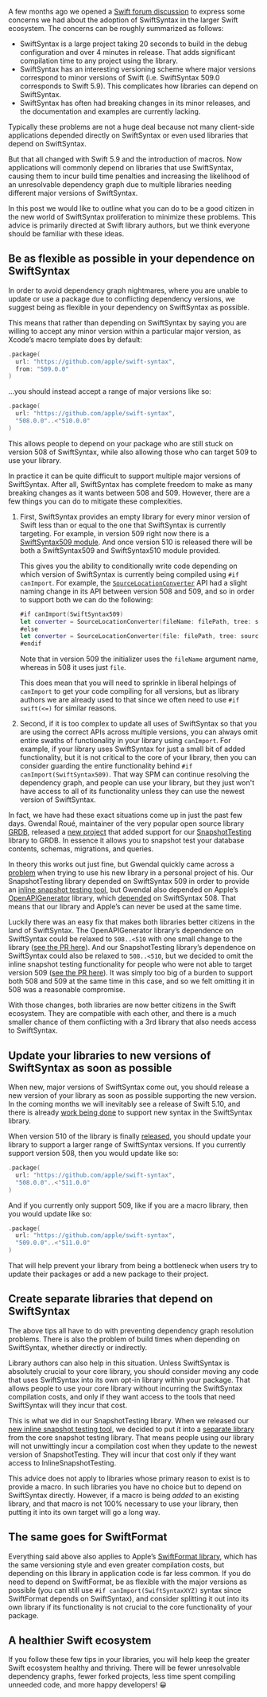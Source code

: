 A few months ago we opened a [Swift forum discussion](https://forums.swift.org/t/macro-adoption-concerns-around-swiftsyntax/66588) to express some concerns we had about the adoption of SwiftSyntax in the larger Swift ecosystem. The concerns can be roughly summarized as follows:

- SwiftSyntax is a large project taking 20 seconds to build in the debug configuration and over 4 minutes in release. That adds significant compilation time to any project using the library.
- SwiftSyntax has an interesting versioning scheme where major versions correspond to minor versions of Swift (i.e. SwiftSyntax 509.0 corresponds to Swift 5.9). This complicates how libraries can depend on SwiftSyntax.
- SwiftSyntax has often had breaking changes in its minor releases, and the documentation and examples are currently lacking.

Typically these problems are not a huge deal because not many client-side applications depended directly on SwiftSyntax or even used libraries that depend on SwiftSyntax. 

But that all changed with Swift 5.9 and the introduction of macros. Now applications will commonly depend on libraries that use SwiftSyntax, causing them to incur build time penalties and increasing the likelihood of an unresolvable dependency graph due to multiple libraries needing different major versions of SwiftSyntax.

In this post we would like to outline what you can do to be a good citizen in the new world of SwiftSyntax proliferation to minimize these problems. This advice is primarily directed at Swift library authors, but we think everyone should be familiar with these ideas.

<div id="Be-as-flexible-as-possible-in-your-dependence-on-SwiftSyntax"></div>

## Be as flexible as possible in your dependence on SwiftSyntax

In order to avoid dependency graph nightmares, where you are unable to update or use a package due to conflicting dependency versions, we suggest being as flexible in your dependency on SwiftSyntax as possible. 

This means that rather than depending on SwiftSyntax by saying you are willing to accept any minor version within a particular major version, as Xcode’s macro template does by default:

```swift
.package(
  url: "https://github.com/apple/swift-syntax",
  from: "509.0.0"
)
```

…you should instead accept a range of major versions like so:

```swift
.package(
  url: "https://github.com/apple/swift-syntax",
  "508.0.0"..<"510.0.0"
)
```

This allows people to depend on your package who are still stuck on version 508 of SwiftSyntax, while also allowing those who can target 509 to use your library.

In practice it can be quite difficult to support multiple major versions of SwiftSyntax. After all, SwiftSyntax has complete freedom to make as many breaking changes as it wants between 508 and 509. However, there are a few things you can do to mitigate these complexities.

1. First, SwiftSyntax provides an empty library for every minor version of Swift less than or equal to the one that SwiftSyntax is currently targeting. For example, in version 509 right now there is a [SwiftSyntax509 module](https://github.com/apple/swift-syntax/tree/27db1374d173cb595b52e75a6821bcb6d088873a/Sources/SwiftSyntax509). And once version 510 is released there will be both a SwiftSyntax509 and SwiftSyntax510 module provided.

    This gives you the ability to conditionally write code depending on which version of SwiftSyntax is currently being compiled using `#if canImport`. For example, the [`SourceLocationConverter`](https://github.com/apple/swift-syntax/blob/27db1374d173cb595b52e75a6821bcb6d088873a/Sources/SwiftSyntax/SourceLocation.swift#L160) API had a slight naming change in its API between version 508 and 509, and so in order to support both we can do the following:
    
    ```swift
    #if canImport(SwiftSyntax509)
    let converter = SourceLocationConverter(fileName: filePath, tree: sourceFile)
    #else
    let converter = SourceLocationConverter(file: filePath, tree: sourceFile)
    #endif
    ```
    
    Note that in version 509 the initializer uses the `fileName` argument name, whereas in 508 it uses just `file`.
    
    This does mean that you will need to sprinkle in liberal helpings of `canImport` to get your code compiling for all versions, but as library authors we are already used to that since we often need to use `#if swift(<=)` for similar reasons.
    
2. Second, if it is too complex to update all uses of SwiftSyntax so that you are using the correct APIs across multiple versions, you can always omit entire swaths of functionality in your library using `canImport`. For example, if your library uses SwiftSyntax for just a small bit of added functionality, but it is not critical to the core of your library, then you can consider guarding the entire functionality behind `#if canImport(SwiftSyntax509)`. That way SPM can continue resolving the dependency graph, and people can use your library, but they just won't have access to all of its functionality unless they can use the newest version of SwiftSyntax.

In fact, we have had these exact situations come up in just the past few days. Gwendal Roué, maintainer of the very popular open source library [GRDB](https://github.com/groue/GRDB.swift), released a [new project](https://github.com/groue/GRDBSnapshotTesting) that added support for our [SnapshotTesting](https://github.com/pointfreeco/swift-snapshot-testing) library to GRDB. In essence it allows you to snapshot test your database contents, schemas, migrations, and queries.

In theory this works out just fine, but Gwendal quickly came across a [problem](https://github.com/pointfreeco/swift-snapshot-testing/discussions/794) when trying to use his new library in a personal project of his. Our SnapshotTesting library depended on SwiftSyntax 509 in order to provide an [inline snapshot testing tool](https://www.pointfree.co/blog/posts/113-inline-snapshot-testing), but Gwendal also depended on Apple’s [OpenAPIGenerator](https://github.com/apple/swift-openapi-generator) library, which [depended](https://github.com/apple/swift-openapi-generator/blob/4c8ed5cec75ccf7f3c48f744b44bafb93235f492/Package.swift#L56-L59) on SwiftSyntax 508. That means that our library and Apple’s can never be used at the same time.

Luckily there was an easy fix that makes both libraries better citizens in the land of SwiftSyntax. The OpenAPIGenerator library’s dependence on SwiftSyntax could be relaxed to `508..<510` with one small change to the library ([see the PR here](https://github.com/apple/swift-openapi-generator/pull/331)). And our SnapshotTesting library’s dependence on SwiftSyntax could also be relaxed to `508..<510`, but we decided to omit the inline snapshot testing functionality for people who were not able to target version 509 ([see the PR here](https://github.com/pointfreeco/swift-snapshot-testing/pull/795)). It was simply too big of a burden to support both 508 and 509 at the same time in this case, and so we felt omitting it in 508 was a reasonable compromise.

With those changes, both libraries are now better citizens in the Swift ecosystem. They are compatible with each other, and there is a much smaller chance of them conflicting with a 3rd library that also needs access to SwiftSyntax.

## Update your libraries to new versions of SwiftSyntax as soon as possible

When new, major versions of SwiftSyntax come out, you should release a new version of your library as soon as possible supporting the new version. In the coming months we will inevitably see a release of Swift 5.10, and there is already [work being done](https://github.com/apple/swift-syntax/compare/release/5.10...main) to support new syntax in the SwiftSyntax library.

When version 510 of the library is finally [released](https://github.com/apple/swift-syntax/releases), you should update your library to support a larger range of SwiftSyntax versions. If you currently support version 508, then you would update like so:

```swift
.package(
  url: "https://github.com/apple/swift-syntax",
  "508.0.0"..<"511.0.0"
)
```

And if you currently only support 509, like if you are a macro library, then you would update like so:

```swift
.package(
  url: "https://github.com/apple/swift-syntax",
  "509.0.0"..<"511.0.0"
)
```

That will help prevent your library from being a bottleneck when users try to update their packages or add a new package to their project.

## Create separate libraries that depend on SwiftSyntax

The above tips all have to do with preventing dependency graph resolution problems. There is also the problem of build times when depending on SwiftSyntax, whether directly or indirectly.

Library authors can also help in this situation. Unless SwiftSyntax is absolutely crucial to your core library, you should consider moving any code that uses SwiftSyntax into its own opt-in library within your package. That allows people to use your core library without incurring the SwiftSyntax compilation costs, and only if they want access to the tools that need SwiftSyntax will they incur that cost.

This is what we did in our SnapshotTesting library. When we released our [new inline snapshot testing tool](https://www.pointfree.co/blog/posts/113-inline-snapshot-testing), we decided to put it into a [separate library](https://github.com/pointfreeco/swift-snapshot-testing/blob/bb0ea08db8e73324fe6c3727f755ca41a23ff2f4/Package.swift#L27-L38) from the core snapshot testing library. That means people using our library will not unwittingly incur a compilation cost when they update to the newest version of SnapshotTesting. They will incur that cost only if they want access to InlineSnapshotTesting.

This advice does not apply to libraries whose primary reason to exist is to provide a macro. In such libraries you have no choice but to depend on SwiftSyntax directly. However, if a macro is being *added* to an existing library, and that macro is not 100% necessary to use your library, then putting it into its own target will go a long way.

## The same goes for SwiftFormat

Everything said above also applies to Apple’s [SwiftFormat library](https://github.com/apple/swift-format/), which has the same versioning style and even greater compilation costs, but depending on this library in application code is far less common. If you do need to depend on SwiftFormat, be as flexible with the major versions as possible (you can still use `#if canImport(SwiftSyntaxXYZ)` syntax since SwiftFormat depends on SwiftSyntax), and consider splitting it out into its own library if its functionality is not crucial to the core functionality of your package.

## A healthier Swift ecosystem

If you follow these few tips in your libraries, you will help keep the greater Swift ecosystem healthy and thriving. There will be fewer unresolvable dependency graphs, fewer forked projects, less time spent compiling unneeded code, and more happy developers! 😀
